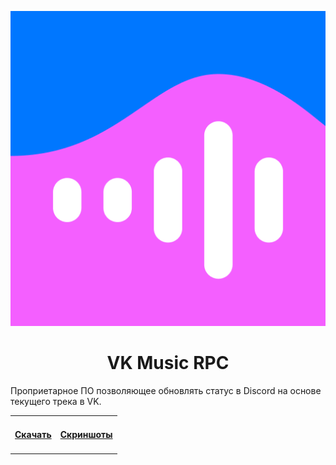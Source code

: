 <p align="center">
  <img width="512" alt="VK Музыка" src="assets/icon.png">
  <h1 align="center">VK Music RPC</h1>
  <p>Проприетарное ПО позволяющее обновлять статус в Discord на основе текущего трека в VK.</p>
  <table align="center">
        <tr>
            <td><h4><a href="">Скачать</a></h3></td>
            <td><h4><a href="">Скриншоты</a></h4></td>
        </tr>
    </table>
</p>


